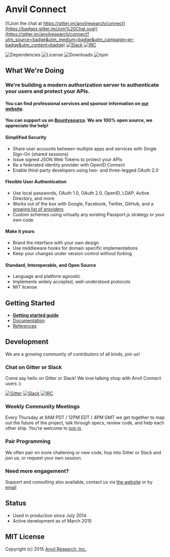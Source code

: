 # Anvil Connect

[![Join the chat at https://gitter.im/anvilresearch/connect](https://badges.gitter.im/Join%20Chat.svg)](https://gitter.im/anvilresearch/connect?utm_source=badge&utm_medium=badge&utm_campaign=pr-badge&utm_content=badge) [![Slack](http://slackin.anvil.io/badge.svg)](http://slackin.anvil.io/)
[![IRC](https://img.shields.io/badge/Slack-IRC-green.svg)](https://anvilresearch.slack.com/account/gateways)

![Dependencies](https://img.shields.io/david/anvilresearch/connect.svg) ![License](https://img.shields.io/github/license/anvilresearch/connect.svg) ![Downloads](https://img.shields.io/npm/dm/anvil-connect.svg)
![npm](https://img.shields.io/npm/v/anvil-connect.svg)

## What We're Doing
### We're building a modern authorization server to authenticate your users and protect your APIs.

#### You can find professional services and sponsor information on [our website](http://anvil.io).

#### You can support us on [Bountysource](https://salt.bountysource.com/teams/anvilresearch). We are 100% open source, we appreciate the help!

#### Simplified Security
- Share user accounts between multiple apps and services with Single Sign-On (shared sessions)
- Issue signed JSON Web Tokens to protect your APIs
- Be a federated identity provider with OpenID Connect
- Enable third-party developers using two- and three-legged OAuth 2.0

#### Flexible User Authentication
- Use local passwords, OAuth 1.0, OAuth 2.0, OpenID, LDAP, Active Directory, and more
- Works out of the box with Google, Facebook, Twitter, GitHub, and a [growing list of providers](https://github.com/christiansmith/anvil-connect/tree/master/providers)
- Custom schemes using virtually any existing Passport.js strategy or your own code

#### Make it yours
- Brand the interface with your own design
- Use middleware hooks for domain specific implementations
- Keep your changes under version control without forking

#### Standard, Interoperable, and Open Source
- Language and platform agnostic
- Implements widely accepted, well-understood protocols
- MIT license



## Getting Started

* **[Getting started guide](https://github.com/anvilresearch/connect-docs/tree/master/getting-started.md)**
* [Documentation](https://github.com/anvilresearch/connect-docs)
* [References](https://github.com/anvilresearch/connect/wiki/References)


## Development

We are a growing community of contributors of all kinds, join us!

### Chat on Gitter or Slack

Come say hello on Gitter or Slack! We love talking shop with Anvil Connect users :)

[![Gitter](https://badges.gitter.im/anvilresearch/connect.svg)](https://gitter.im/anvilresearch/connect) [![Slack](http://slackin.anvil.io/badge.svg)](http://slackin.anvil.io/)
[![IRC](https://img.shields.io/badge/Slack-IRC-green.svg)](https://anvilresearch.slack.com/account/gateways)

### Weekly Community Meetings

Every Thursday at 9AM PDT / 12PM EDT / 4PM GMT we get together to map out the future of the project, talk through specs, review code, and help each other ship. You're welcome to [join in](https://github.com/anvilresearch/connect/wiki/Weekly-Community-Hangouts-and-Meeting-Notes).

### Pair Programming

We often pair on more challening or new code, hop into Gitter or Slack and join us, or request your own session.

### Need more engagement?

Support and consulting also available, contact us via [the website](http://anvil.io) or by [email](mailto:contact@anvil.io)


## Status

- Used in production since July 2014
- Active development as of March 2015


## MIT License

Copyright (c) 2015 [Anvil Research, Inc.](http://anvil.io)


